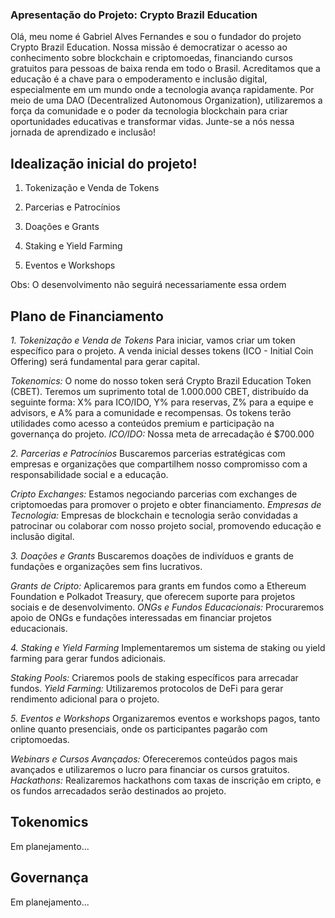 ### Apresentação do Projeto: Crypto Brazil Education

Olá, meu nome é Gabriel Alves Fernandes e sou o fundador do projeto Crypto Brazil Education. Nossa missão é democratizar o acesso ao conhecimento sobre blockchain e criptomoedas, financiando cursos gratuitos para pessoas de baixa renda em todo o Brasil. Acreditamos que a educação é a chave para o empoderamento e inclusão digital, especialmente em um mundo onde a tecnologia avança rapidamente. Por meio de uma DAO (Decentralized Autonomous Organization), utilizaremos a força da comunidade e o poder da tecnologia blockchain para criar oportunidades educativas e transformar vidas. Junte-se a nós nessa jornada de aprendizado e inclusão!

##  Idealização inicial do projeto!

1. Tokenização e Venda de Tokens

2. Parcerias e Patrocínios

3. Doações e Grants

4. Staking e Yield Farming

5. Eventos e Workshops

Obs: O desenvolvimento não seguirá necessariamente essa ordem

## Plano de Financiamento

*1. Tokenização e Venda de Tokens*
Para iniciar, vamos criar um token específico para o projeto. A venda inicial desses tokens (ICO - Initial Coin Offering) será fundamental para gerar capital.

*Tokenomics:* O nome do nosso token será Crypto Brazil Education Token (CBET). Teremos um suprimento total de 1.000.000 CBET, distribuído da seguinte forma: X% para ICO/IDO, Y% para reservas, Z% para a equipe e advisors, e A% para a comunidade e recompensas. Os tokens terão utilidades como acesso a conteúdos premium e participação na governança do projeto.
*ICO/IDO:* Nossa meta de arrecadação é $700.000

*2. Parcerias e Patrocínios*
Buscaremos parcerias estratégicas com empresas e organizações que compartilhem nosso compromisso com a responsabilidade social e a educação.

*Cripto Exchanges:* Estamos negociando parcerias com exchanges de criptomoedas para promover o projeto e obter financiamento.
*Empresas de Tecnologia:* Empresas de blockchain e tecnologia serão convidadas a patrocinar ou colaborar com nosso projeto social, promovendo educação e inclusão digital.

*3. Doações e Grants*
Buscaremos doações de indivíduos e grants de fundações e organizações sem fins lucrativos.

*Grants de Cripto:* Aplicaremos para grants em fundos como a Ethereum Foundation e Polkadot Treasury, que oferecem suporte para projetos sociais e de desenvolvimento.
*ONGs e Fundos Educacionais:* Procuraremos apoio de ONGs e fundações interessadas em financiar projetos educacionais.

*4. Staking e Yield Farming*
Implementaremos um sistema de staking ou yield farming para gerar fundos adicionais.

*Staking Pools:* Criaremos pools de staking específicos para arrecadar fundos.
*Yield Farming:* Utilizaremos protocolos de DeFi para gerar rendimento adicional para o projeto.

*5. Eventos e Workshops*
Organizaremos eventos e workshops pagos, tanto online quanto presenciais, onde os participantes pagarão com criptomoedas.

*Webinars e Cursos Avançados:* Ofereceremos conteúdos pagos mais avançados e utilizaremos o lucro para financiar os cursos gratuitos.
*Hackathons:* Realizaremos hackathons com taxas de inscrição em cripto, e os fundos arrecadados serão destinados ao projeto.

## Tokenomics

Em planejamento...

## Governança

Em planejamento...


